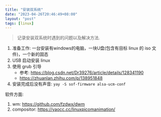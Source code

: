 ```yaml
---
title: "安装双系统"
date: "2023-04-26T20:46:49+08:00"
layout: "post"
tags: [linux]
---
```


> 记录安装双系统时遇到的问题以及解决方法.

1. 准备工作: 一台安装有windows的电脑，一块U盘(包含有目标 linux 的 iso 文件)，一个新的固态
2. USB 启动安装 linux
3. 使用 grub 引导
    - 参考: <https://blog.csdn.net/Dr39276/article/details/128341190>
    - <https://zhuanlan.zhihu.com/p/138951848>
4. 安装完成后没有声音: `yay -S sof-firmware alsa-ucm-conf`

软件方面:

1. wm: <https://github.com/fzdwx/dwm>
2. compositor: <https://yaocc.cc/linuxpicomanimation/>
